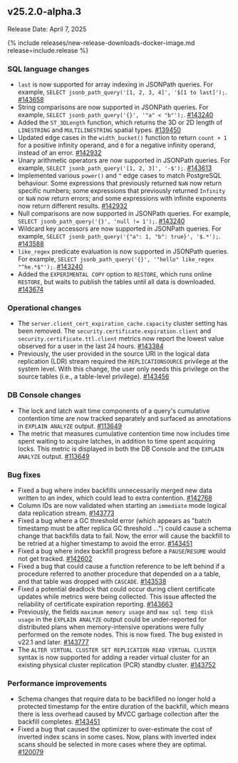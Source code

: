 ## v25.2.0-alpha.3

Release Date: April 7, 2025

{% include releases/new-release-downloads-docker-image.md release=include.release %}

<h3 id="v25-2-0-alpha-3-sql-language-changes">SQL language changes</h3>

- `last` is now supported for array indexing in JSONPath queries. For example, `SELECT jsonb_path_query('[1, 2, 3, 4]', '$[1 to last]');`.
 [#143658][#143658]
- String comparisons are now supported in JSONPath queries. For example, `SELECT jsonb_path_query('{}', '"a" < "b"');`.
 [#143240][#143240]
- Added the `ST_3DLength` function, which returns the 3D or 2D length of `LINESTRING` and `MULTILINESTRING` spatial types.
 [#139450][#139450]
- Updated edge cases in the `width_bucket()` function to return `count + 1` for a positive infinity operand, and `0` for a negative infinity operand, instead of an error.
 [#142932][#142932]
- Unary arithmetic operators are now supported in JSONPath queries. For example, `SELECT jsonb_path_query('[1, 2, 3]', '-$');`.
 [#143613][#143613]
- Implemented various `power()` and `^` edge cases to match PostgreSQL behaviour. Some expressions that previously returned `NaN` now return specific numbers; some expressions that previously returned `Infinity` or `NaN` now return errors; and some expressions with infinite exponents now return different results.
 [#142932][#142932]
- Null comparisons are now supported in JSONPath queries. For example, `SELECT jsonb_path_query('{}', 'null != 1');`.
 [#143240][#143240]
- Wildcard key accessors are now supported in JSONPath queries. For example, `SELECT jsonb_path_query('{"a": 1, "b": true}', '$.*');`.
 [#143588][#143588]
- `like_regex` predicate evaluation is now supported in JSONPath queries. For example, `SELECT jsonb_path_query('{}', '"hello" like_regex "^he.*$"');`.
 [#143240][#143240]
- Added the `EXPERIMENTAL COPY` option to `RESTORE`, which runs online `RESTORE`, but waits to publish the tables until all data is downloaded.
 [#143674][#143674]

<h3 id="v25-2-0-alpha-3-operational-changes">Operational changes</h3>

- The `server.client_cert_expiration_cache.capacity` cluster setting has been removed. The `security.certificate.expiration.client` and `security.certificate.ttl.client` metrics now report the lowest value observed for a user in the last 24 hours.
 [#143384][#143384]
- Previously, the user provided in the source URI in the logical data replication (LDR) stream required the `REPLICATIONSOURCE` privilege at the system level. With this change, the user only needs this privilege on the source tables (i.e., a table-level privilege).
 [#143456][#143456]

<h3 id="v25-2-0-alpha-3-db-console-changes">DB Console changes</h3>

- The lock and latch wait time components of a query's cumulative contention time are now tracked separately and surfaced as annotations in `EXPLAIN ANALYZE` output.
 [#113649][#113649]
- The metric that measures cumulative contention time now includes time spent waiting to acquire latches, in addition to time spent acquiring locks. This metric is displayed in both the DB Console and the `EXPLAIN ANALYZE` output.
 [#113649][#113649]

<h3 id="v25-2-0-alpha-3-bug-fixes">Bug fixes</h3>

- Fixed a bug where index backfills unnecessarily merged new data written to an index, which could lead to extra contention.
 [#142768][#142768]
- Column IDs are now validated when starting an `immediate` mode logical data replication stream. [#143773][#143773]
- Fixed a bug where a GC threshold error (which appears as "batch timestamp must be after replica GC threshold ...") could cause a schema change that backfills data to fail. Now, the error will cause the backfill to be retried at a higher timestamp to avoid the error.
 [#143451][#143451]
- Fixed a bug where index backfill progress before a `PAUSE`/`RESUME` would not get tracked.
 [#142602][#142602]
- Fixed a bug that could cause a function reference to be left behind if a procedure referred to another procedure that depended on a a table, and that table was dropped with `CASCADE`.
 [#143538][#143538]
- Fixed a potential deadlock that could occur during client certificate updates while metrics were being collected. This issue affected the reliability of certificate expiration reporting.
 [#143663][#143663]
- Previously, the fields `maximum memory usage` and `max sql temp disk usage` in the `EXPLAIN ANALYZE` output could be under-reported for distributed plans when memory-intensive operations were fully performed on the remote nodes. This is now fixed. The bug existed in v22.1 and later.
 [#143777][#143777]
- The `ALTER VIRTUAL CLUSTER SET REPLICATION READ VIRTUAL CLUSTER` syntax is now supported for adding a reader virtual cluster for an existing physical cluster replication (PCR) standby cluster.
 [#143752][#143752]

<h3 id="v25-2-0-alpha-3-performance-improvements">Performance improvements</h3>

- Schema changes that require data to be backfilled no longer hold a protected timestamp for the entire duration of the backfill, which means there is less overhead caused by MVCC garbage collection after the backfill completes.
 [#143451][#143451]
- Fixed a bug that caused the optimizer to over-estimate the cost of inverted index scans in some cases. Now, plans with inverted index scans should be selected in more cases where they are optimal.
 [#120079][#120079]

[#143588]: https://github.com/cockroachdb/cockroach/pull/143588
[#143384]: https://github.com/cockroachdb/cockroach/pull/143384
[#143451]: https://github.com/cockroachdb/cockroach/pull/143451
[#120079]: https://github.com/cockroachdb/cockroach/pull/120079
[#143613]: https://github.com/cockroachdb/cockroach/pull/143613
[#142768]: https://github.com/cockroachdb/cockroach/pull/142768
[#143773]: https://github.com/cockroachdb/cockroach/pull/143773
[#143538]: https://github.com/cockroachdb/cockroach/pull/143538
[#143752]: https://github.com/cockroachdb/cockroach/pull/143752
[#143674]: https://github.com/cockroachdb/cockroach/pull/143674
[#143240]: https://github.com/cockroachdb/cockroach/pull/143240
[#142602]: https://github.com/cockroachdb/cockroach/pull/142602
[#143663]: https://github.com/cockroachdb/cockroach/pull/143663
[#143777]: https://github.com/cockroachdb/cockroach/pull/143777
[#143658]: https://github.com/cockroachdb/cockroach/pull/143658
[#139450]: https://github.com/cockroachdb/cockroach/pull/139450
[#142932]: https://github.com/cockroachdb/cockroach/pull/142932
[#143456]: https://github.com/cockroachdb/cockroach/pull/143456
[#113649]: https://github.com/cockroachdb/cockroach/pull/113649

